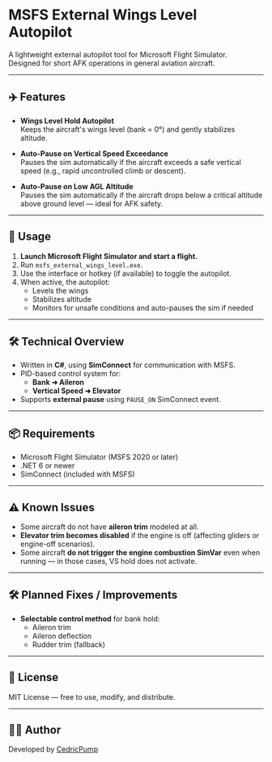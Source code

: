 # MSFS External Wings Level Autopilot

A lightweight external autopilot tool for Microsoft Flight Simulator.  
Designed for short AFK operations in general aviation aircraft.

---

## ✈️ Features

- **Wings Level Hold Autopilot**  
  Keeps the aircraft's wings level (bank = 0°) and gently stabilizes altitude.

- **Auto-Pause on Vertical Speed Exceedance**  
  Pauses the sim automatically if the aircraft exceeds a safe vertical speed (e.g., rapid uncontrolled climb or descent).

- **Auto-Pause on Low AGL Altitude**  
  Pauses the sim automatically if the aircraft drops below a critical altitude above ground level — ideal for AFK safety.

---

## 🔧 Usage

1. **Launch Microsoft Flight Simulator and start a flight.**
2. Run `msfs_external_wings_level.exe`.
3. Use the interface or hotkey (if available) to toggle the autopilot.
4. When active, the autopilot:
   - Levels the wings
   - Stabilizes altitude
   - Monitors for unsafe conditions and auto-pauses the sim if needed

---

## 🛠 Technical Overview

- Written in **C#**, using **SimConnect** for communication with MSFS.
- PID-based control system for:
  - **Bank ➜ Aileron**
  - **Vertical Speed ➜ Elevator**
- Supports **external pause** using `PAUSE_ON` SimConnect event.

---

## 📦 Requirements

- Microsoft Flight Simulator (MSFS 2020 or later)
- .NET 6 or newer
- SimConnect (included with MSFS)

---

## ⚠️ Known Issues

- Some aircraft do not have **aileron trim** modeled at all.
- **Elevator trim becomes disabled** if the engine is off (affecting gliders or engine-off scenarios).
- Some aircraft **do not trigger the engine combustion SimVar** even when running — in those cases, VS hold does not activate.

---

## 🛠 Planned Fixes / Improvements

- **Selectable control method** for bank hold:
  - Aileron trim
  - Aileron deflection
  - Rudder trim (fallback)

---

## 📜 License

MIT License — free to use, modify, and distribute.

---

## 👨‍💻 Author

Developed by [CedricPump](https://github.com/CedricPump)
